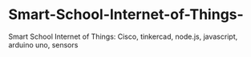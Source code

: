# Smart-School-Internet-of-Things-
Smart School Internet of Things: Cisco, tinkercad, node.js, javascript, arduino uno, sensors
